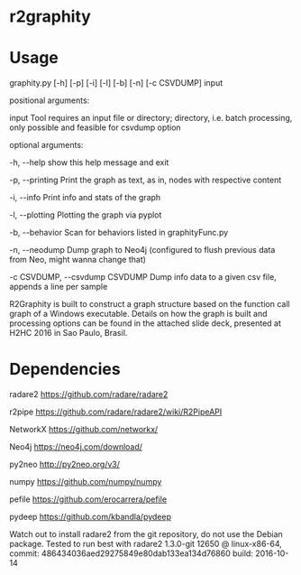 # r2graphity

Usage
=====

graphity.py [-h] [-p] [-i] [-l] [-b] [-n] [-c CSVDUMP] input


positional arguments:

  input           Tool requires an input file or directory; directory, i.e. batch processing, only possible and feasible for csvdump option


optional arguments:

  -h, --help      show this help message and exit
  
  -p, --printing  Print the graph as text, as in, nodes with respective content
  
  -i, --info      Print info and stats of the graph
  
  -l, --plotting  Plotting the graph via pyplot
  
  -b, --behavior  Scan for behaviors listed in graphityFunc.py
  
  -n, --neodump   Dump graph to Neo4j (configured to flush previous data from Neo, might wanna change that)
  
  -c CSVDUMP, --csvdump CSVDUMP Dump info data to a given csv file, appends a line per sample



R2Graphity is built to construct a graph structure based on the function call graph of a Windows executable. Details on how the graph is built and processing options can be found in the attached slide deck, presented at H2HC 2016 in Sao Paulo, Brasil. 


Dependencies
============

radare2		https://github.com/radare/radare2

r2pipe		https://github.com/radare/radare2/wiki/R2PipeAPI

NetworkX		https://github.com/networkx/

Neo4j			https://neo4j.com/download/

py2neo		http://py2neo.org/v3/

numpy			https://github.com/numpy/numpy

pefile		https://github.com/erocarrera/pefile

pydeep		https://github.com/kbandla/pydeep


Watch out to install radare2 from the git repository, do not use the Debian package. Tested to run best with radare2 1.3.0-git 12650 @ linux-x86-64, commit: 486434036aed29275849e80dab133ea134d76860 build: 2016-10-14
